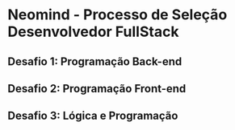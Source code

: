 # Neomind - Processo de Seleção Desenvolvedor FullStack

## Desafio 1: Programação Back-end

## Desafio 2: Programação Front-end

## Desafio 3: Lógica e Programação

